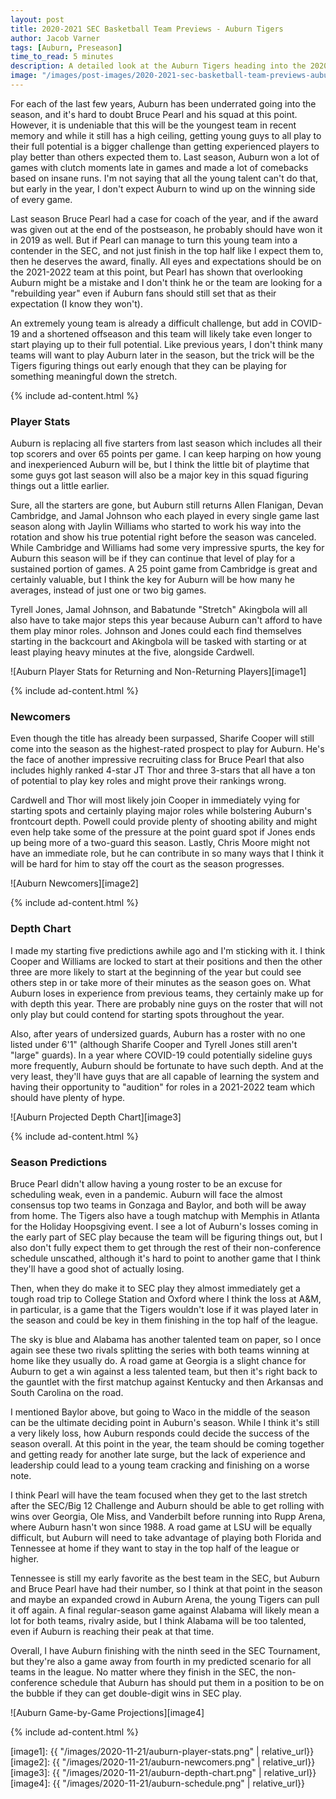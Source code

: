 ```yaml
---
layout: post
title: 2020-2021 SEC Basketball Team Previews - Auburn Tigers
author: Jacob Varner
tags: [Auburn, Preseason]
time_to_read: 5 minutes
description: A detailed look at the Auburn Tigers heading into the 2020-2021 college basketball season including game-by-game predictions, a statistical team overview, newcomers, and a projected depth chart.
image: "/images/post-images/2020-2021-sec-basketball-team-previews-auburn-tigers.png"
---
```


For each of the last few years, Auburn has been underrated going into the season, and it's hard to doubt Bruce Pearl and his squad at this point. However, it is undeniable that this will be the youngest team in recent memory and while it still has a high ceiling, getting young guys to all play to their full potential is a bigger challenge than getting experienced players to play better than others expected them to. Last season, Auburn won a lot of games with clutch moments late in games and made a lot of comebacks based on insane runs. I'm not saying that all the young talent can't do that, but early in the year, I don't expect Auburn to wind up on the winning side of every game.

Last season Bruce Pearl had a case for coach of the year, and if the award was given out at the end of the postseason, he probably should have won it in 2019 as well. But if Pearl can manage to turn this young team into a contender in the SEC, and not just finish in the top half like I expect them to, then he deserves the award, finally. All eyes and expectations should be on the 2021-2022 team at this point, but Pearl has shown that overlooking Auburn might be a mistake and I don't think he or the team are looking for a "rebuilding year" even if Auburn fans should still set that as their expectation (I know they won't).

An extremely young team is already a difficult challenge, but add in COVID-19 and a shortened offseason and this team will likely take even longer to start playing up to their full potential. Like previous years, I don't think many teams will want to play Auburn later in the season, but the trick will be the Tigers figuring things out early enough that they can be playing for something meaningful down the stretch.

{% include ad-content.html %}

### Player Stats

Auburn is replacing all five starters from last season which includes all their top scorers and over 65 points per game. I can keep harping on how young and inexperienced Auburn will be, but I think the little bit of playtime that some guys got last season will also be a major key in this squad figuring things out a little earlier.

Sure, all the starters are gone, but Auburn still returns Allen Flanigan, Devan Cambridge, and Jamal Johnson who each played in every single game last season along with Jaylin Williams who started to work his way into the rotation and show his true potential right before the season was canceled. While Cambridge and Williams had some very impressive spurts, the key for Auburn this season will be if they can continue that level of play for a sustained portion of games. A 25 point game from Cambridge is great and certainly valuable, but I think the key for Auburn will be how many he averages, instead of just one or two big games.

Tyrell Jones, Jamal Johnson, and Babatunde "Stretch" Akingbola will all also have to take major steps this year because Auburn can't afford to have them play minor roles. Johnson and Jones could each find themselves starting in the backcourt and Akingbola will be tasked with starting or at least playing heavy minutes at the five, alongside Cardwell.

![Auburn Player Stats for Returning and Non-Returning Players][image1]

{% include ad-content.html %}

### Newcomers

Even though the title has already been surpassed, Sharife Cooper will still come into the season as the highest-rated prospect to play for Auburn. He's the face of another impressive recruiting class for Bruce Pearl that also includes highly ranked 4-star JT Thor and three 3-stars that all have a ton of potential to play key roles and might prove their rankings wrong.

Cardwell and Thor will most likely join Cooper in immediately vying for starting spots and certainly playing major roles while bolstering Auburn's frontcourt depth. Powell could provide plenty of shooting ability and might even help take some of the pressure at the point guard spot if Jones ends up being more of a two-guard this season. Lastly, Chris Moore might not have an immediate role, but he can contribute in so many ways that I think it will be hard for him to stay off the court as the season progresses.

![Auburn Newcomers][image2]

{% include ad-content.html %}

### Depth Chart

I made my starting five predictions awhile ago and I'm sticking with it. I think Cooper and Williams are locked to start at their positions and then the other three are more likely to start at the beginning of the year but could see others step in or take more of their minutes as the season goes on. What Auburn loses in experience from previous teams, they certainly make up for with depth this year. There are probably nine guys on the roster that will not only play but could contend for starting spots throughout the year.

Also, after years of undersized guards, Auburn has a roster with no one listed under 6'1" (although Sharife Cooper and Tyrell Jones still aren't "large" guards). In a year where COVID-19 could potentially sideline guys more frequently, Auburn should be fortunate to have such depth. And at the very least, they'll have guys that are all capable of learning the system and having their opportunity to "audition" for roles in a 2021-2022 team which should have plenty of hype.

![Auburn Projected Depth Chart][image3]

{% include ad-content.html %}

### Season Predictions

Bruce Pearl didn't allow having a young roster to be an excuse for scheduling weak, even in a pandemic. Auburn will face the almost consensus top two teams in Gonzaga and Baylor, and both will be away from home. The Tigers also have a tough matchup with Memphis in Atlanta for the Holiday Hoopsgiving event. I see a lot of Auburn's losses coming in the early part of SEC play because the team will be figuring things out, but I also don't fully expect them to get through the rest of their non-conference schedule unscathed, although it's hard to point to another game that I think they'll have a good shot of actually losing.

Then, when they do make it to SEC play they almost immediately get a tough road trip to College Station and Oxford where I think the loss at A&M, in particular, is a game that the Tigers wouldn't lose if it was played later in the season and could be key in them finishing in the top half of the league.

The sky is blue and Alabama has another talented team on paper, so I once again see these two rivals splitting the series with both teams winning at home like they usually do. A road game at Georgia is a slight chance for Auburn to get a win against a less talented team, but then it's right back to the gauntlet with the first matchup against Kentucky and then Arkansas and South Carolina on the road.

I mentioned Baylor above, but going to Waco in the middle of the season can be the ultimate deciding point in Auburn's season. While I think it's still a very likely loss, how Auburn responds could decide the success of the season overall. At this point in the year, the team should be coming together and getting ready for another late surge, but the lack of experience and leadership could lead to a young team cracking and finishing on a worse note.

I think Pearl will have the team focused when they get to the last stretch after the SEC/Big 12 Challenge and Auburn should be able to get rolling with wins over Georgia, Ole Miss, and Vanderbilt before running into Rupp Arena, where Auburn hasn't won since 1988. A road game at LSU will be equally difficult, but Auburn will need to take advantage of playing both Florida and Tennessee at home if they want to stay in the top half of the league or higher.

Tennessee is still my early favorite as the best team in the SEC, but Auburn and Bruce Pearl have had their number, so I think at that point in the season and maybe an expanded crowd in Auburn Arena, the young Tigers can pull it off again. A final regular-season game against Alabama will likely mean a lot for both teams, rivalry aside, but I think Alabama will be too talented, even if Auburn is reaching their peak at that time.

Overall, I have Auburn finishing with the ninth seed in the SEC Tournament, but they're also a game away from fourth in my predicted scenario for all teams in the league. No matter where they finish in the SEC, the non-conference schedule that Auburn has should put them in a position to be on the bubble if they can get double-digit wins in SEC play.

![Auburn Game-by-Game Projections][image4]

{% include ad-content.html %}

[image1]: {{ "/images/2020-11-21/auburn-player-stats.png" | relative_url}}
[image2]: {{ "/images/2020-11-21/auburn-newcomers.png" | relative_url}}
[image3]: {{ "/images/2020-11-21/auburn-depth-chart.png" | relative_url}}
[image4]: {{ "/images/2020-11-21/auburn-schedule.png" | relative_url}}
